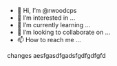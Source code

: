 - 👋 Hi, I’m @rwoodcps
- 👀 I’m interested in ...
- 🌱 I’m currently learning ...
- 💞️ I’m looking to collaborate on ...
- 📫 How to reach me ...

<!---
rwoodcps/rwoodcps is a ✨ special ✨ repository because its `README.md` (this file) appears on your GitHub profile.
You can click the Preview link to take a look at your changes.
--->
changes
aesfgasdfgadsfgdfgdfgfd
